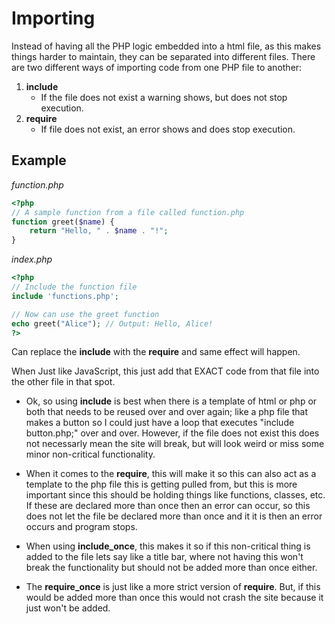 # Importing

Instead of having all the PHP logic embedded into a html file, as this makes things harder to maintain, they can be separated into different files. There are two different ways of importing code from one PHP file to another:

1. **include**
   - If the file does not exist a warning shows, but does not stop execution.
2. **require**
   - If file does not exist, an error shows and does stop execution.



## Example

*function.php*

```php
<?php
// A sample function from a file called function.php
function greet($name) {
    return "Hello, " . $name . "!";
}
```

*index.php*

```php
<?php
// Include the function file
include 'functions.php';

// Now can use the greet function
echo greet("Alice"); // Output: Hello, Alice!
?>
```



Can replace the **include** with the **require** and same effect will happen.



When Just like JavaScript, this just add that EXACT code from that file into the other file in that spot.



- Ok, so using **include** is best when there is a template of html or php or both that needs to be reused over and over again; like a php file that makes a button so I could just have a loop that executes "include button.php;" over and over. However, if the file does not exist this does not necessarly mean the site will break, but will look weird or miss some minor non-critical functionality.

- When it comes to the **require**, this will make it so this can also act as a template to the php file this is getting pulled from, but this is more important since this should be holding things like functions, classes, etc. If these are declared more than once then an error can occur, so this does not let the file be declared more than once and it it is then an error occurs and program stops.

- When using **include_once**, this makes it so if this non-critical thing is added to the file lets say like a title bar, where not having this won't break the functionality but should not be added more than once either.

- The **require_once** is just like a more strict version of **require**. But, if this would be added more than once this would not crash the site because it just won't be added.